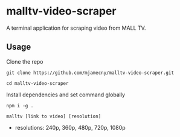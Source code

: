 # malltv-video-scraper

A terminal application for scraping video from MALL TV.

## Usage

Clone the repo

`git clone https://github.com/mjamecny/malltv-video-scraper.git`

`cd malltv-video-scraper`

Install dependencies and set command globally

`npm i -g .`

`malltv [link to video] [resolution] `

- resolutions: 240p, 360p, 480p, 720p, 1080p
